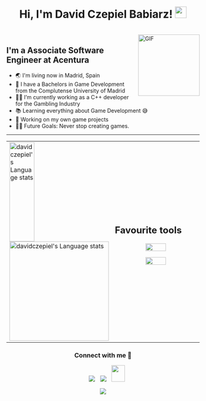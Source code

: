 <h1 align="center">
Hi, I'm David Czepiel Babiarz!
  <img src="https://media.giphy.com/media/hvRJCLFzcasrR4ia7z/giphy.gif" width="30"></h1>
<br/>

<img align="right" alt="GIF" height="160px" src="https://media.giphy.com/media/Ah3zHH7hvsSB2/giphy.gif" />

## I'm a Associate Software Engineer at Acentura

- 🌏 I'm living now in Madrid, Spain
- 🏫 I have a Bachelors in Game Development from the Complutense University of Madrid
- 👨‍💻 I’m currently working as a C++ developer for the Gambling Industry
- 📚 Learning everything about Game Development 😅
- 🔭 Working on my own game projects
- 💪🏼 Future Goals: Never stop creating games.

---

<!-- STATS -->

<table style="border: none">
  <tr width = "1080px" >
<td width="50%" valign="center">
    <a href="https://github.com/anuraghazra/github-readme-stats#gh-light-mode-only">
    <img width= 50% height=259 src="https://github-readme-stats-git-masterrstaa-rickstaa.vercel.app/api/top-langs/?username=davidczepiel&layout=compact&langs_count=12&hide_border=true&role=owner,collaborator&theme=default#gh-light-mode-only" alt="davidczepiel's Language stats" />
    </a>
    <a href="https://github.com/anuraghazra/github-readme-stats#gh-dark-mode-only">
    <img height=259 src="https://github-readme-stats-git-masterrstaa-rickstaa.vercel.app/api/top-langs/?username=davidczepiel&layout=compact&langs_count=4&hide_border=true&role=owner,collaborator&theme=dark&bg_color=000000#gh-dark-mode-only" alt="davidczepiel's Language stats" />
    </a>
</td>
  <td width="50%" valign="center">
	  
## Favourite tools

<p align="center">
  <a href="https://skillicons.dev">
    <img width= "50%" src="https://skillicons.dev/icons?i=unity,unreal" />
  </a>
</p>
<p align="center">
  <a href="https://skillicons.dev">
    <img width= "50%" src="https://skillicons.dev/icons?i=github,visualstudio,androidstudio" />
  </a>
</p>
  </td>
  </tr>
</table>

<!-- STATS 

<table style="border: none">
  <tr>
  <td width="50%" valign="top">

## It's not perfect, isn't it?

**<img alt="Feedback" src="https://img.shields.io/badge/Ask%20me-anything-1abc9c.svg">**

“I think it’s very important to have a feedback loop, where you’re constantly thinking about what you’ve done and how you could be doing it better.”
– Elon Musk

  </td>
<td>
    <a href="https://github.com/anuraghazra/github-readme-stats#gh-light-mode-only">
    <img width= 50% height=259 src="https://github-readme-stats-git-masterrstaa-rickstaa.vercel.app/api/top-langs/?username=davidczepiel&layout=compact&langs_count=12&hide_border=true&role=owner,collaborator&theme=default#gh-light-mode-only" alt="davidczepiel's Language stats" />
    </a>
    <a href="https://github.com/anuraghazra/github-readme-stats#gh-dark-mode-only">
    <img height=259 src="https://github-readme-stats-git-masterrstaa-rickstaa.vercel.app/api/top-langs/?username=davidczepiel&layout=compact&langs_count=4&hide_border=true&role=owner,collaborator&theme=dark&bg_color=000000#gh-dark-mode-only" alt="davidczepiel's Language stats" />
    </a>
</td>
  </tr>
</table>

-->

<!-- CONTACT ME -->

<h3 align="center" >Connect with me 🤝 </h3>
<p align="center">
 <div align="center"  class="icons-social" style="margin-left: 10px;">
        <a   target="_blank" href="https://www.linkedin.com/in/david-czepiel-babiarz-2870b5235/">
			<img src="https://img.icons8.com/doodle/40/000000/linkedin--v2.png" style="margin-left: 10px;" ></a>
        <a style="margin-left: 10px;" target="_blank" href="">
		<img src="https://img.icons8.com/doodle/40/000000/github--v1.png"></a>
           <a style="margin-left: 10px;" target="_blank" href="https://czepieldavid@gmail.com">
		<img src="https://camo.githubusercontent.com/a6d8a862aecb6411e963408e9b3c7666ab357cdfecc14a3a13645eb489688cc8/68747470733a2f2f6564656e742e6769746875622e696f2f537570657254696e7949636f6e732f696d616765732f7376672f676d61696c5f6f6c642e737667" style=" width:35px; height:43px;"></a>
      </div>
</p>

<!-- THANK -->
<p align="center">
  <a href="https://github.com/DenverCoder1/readme-typing-svg"><img src="https://readme-typing-svg.herokuapp.com?lines=Thanks+for+visiting!!&center=true&width=380&height=45"></a>
</p>
